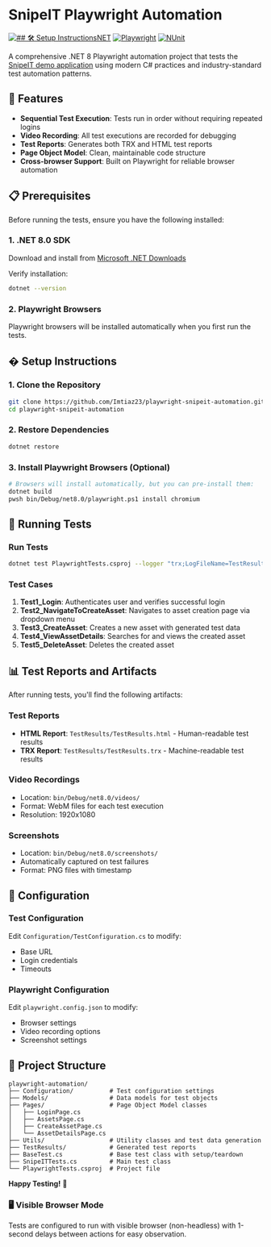 # SnipeIT Playwright Automation

[![## 🛠 Setup InstructionsNET](https://img.shields.io/badge/.NET-8.0-purple.svg)](https://dotnet.microsoft.com/download/dotnet/8.0)
[![Playwright](https://img.shields.io/badge/Playwright-1.47.0-green.svg)](https://playwright.dev/)
[![NUnit](https://img.shields.io/badge/NUnit-4.2.2-blue.svg)](https://nunit.org/)

A comprehensive .NET 8 Playwright automation project that tests the [SnipeIT demo application](https://develop.snipeitapp.com/) using modern C# practices and industry-standard test automation patterns.

## 🚀 Features

- **Sequential Test Execution**: Tests run in order without requiring repeated logins
- **Video Recording**: All test executions are recorded for debugging
- **Test Reports**: Generates both TRX and HTML test reports
- **Page Object Model**: Clean, maintainable code structure
- **Cross-browser Support**: Built on Playwright for reliable browser automation

## 📋 Prerequisites

Before running the tests, ensure you have the following installed:

### 1. .NET 8.0 SDK
Download and install from [Microsoft .NET Downloads](https://dotnet.microsoft.com/download/dotnet/8.0)

Verify installation:
```bash
dotnet --version
```

### 2. Playwright Browsers
Playwright browsers will be installed automatically when you first run the tests.

## � Setup Instructions

### 1. Clone the Repository
```bash
git clone https://github.com/Imtiaz23/playwright-snipeit-automation.git
cd playwright-snipeit-automation
```

### 2. Restore Dependencies
```bash
dotnet restore
```

### 3. Install Playwright Browsers (Optional)
```bash
# Browsers will install automatically, but you can pre-install them:
dotnet build
pwsh bin/Debug/net8.0/playwright.ps1 install chromium
```

## 🧪 Running Tests

### Run Tests
```bash
dotnet test PlaywrightTests.csproj --logger "trx;LogFileName=TestResults.trx" --logger "html;LogFileName=TestResults.html" --verbosity normal
```

### Test Cases
1. **Test1_Login**: Authenticates user and verifies successful login
2. **Test2_NavigateToCreateAsset**: Navigates to asset creation page via dropdown menu
3. **Test3_CreateAsset**: Creates a new asset with generated test data
4. **Test4_ViewAssetDetails**: Searches for and views the created asset
5. **Test5_DeleteAsset**: Deletes the created asset

## 📊 Test Reports and Artifacts

After running tests, you'll find the following artifacts:

### Test Reports
- **HTML Report**: `TestResults/TestResults.html` - Human-readable test results
- **TRX Report**: `TestResults/TestResults.trx` - Machine-readable test results

### Video Recordings
- Location: `bin/Debug/net8.0/videos/`
- Format: WebM files for each test execution
- Resolution: 1920x1080

### Screenshots
- Location: `bin/Debug/net8.0/screenshots/`
- Automatically captured on test failures
- Format: PNG files with timestamp

## 🔧 Configuration

### Test Configuration
Edit `Configuration/TestConfiguration.cs` to modify:
- Base URL
- Login credentials
- Timeouts

### Playwright Configuration
Edit `playwright.config.json` to modify:
- Browser settings
- Video recording options
- Screenshot settings

## 📁 Project Structure

```
playwright-automation/
├── Configuration/          # Test configuration settings
├── Models/                 # Data models for test objects
├── Pages/                  # Page Object Model classes
│   ├── LoginPage.cs
│   ├── AssetsPage.cs
│   ├── CreateAssetPage.cs
│   └── AssetDetailsPage.cs
├── Utils/                  # Utility classes and test data generation
├── TestResults/            # Generated test reports
├── BaseTest.cs             # Base test class with setup/teardown
├── SnipeITTests.cs         # Main test class
└── PlaywrightTests.csproj  # Project file
```

**Happy Testing!** 🚀

### 🖥️ Visible Browser Mode
Tests are configured to run with visible browser (non-headless) with 1-second delays between actions for easy observation.
